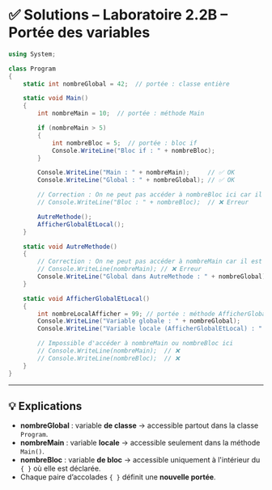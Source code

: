 # ✅ Solutions – Laboratoire 2.2B – Portée des variables

```csharp
using System;

class Program
{
    static int nombreGlobal = 42;  // portée : classe entière

    static void Main()
    {
        int nombreMain = 10;  // portée : méthode Main

        if (nombreMain > 5)
        {
            int nombreBloc = 5;  // portée : bloc if
            Console.WriteLine("Bloc if : " + nombreBloc);
        }

        Console.WriteLine("Main : " + nombreMain);     // ✅ OK
        Console.WriteLine("Global : " + nombreGlobal); // ✅ OK

        // Correction : On ne peut pas accéder à nombreBloc ici car il est déclaré dans le if
        // Console.WriteLine("Bloc : " + nombreBloc);  // ❌ Erreur

        AutreMethode();
        AfficherGlobalEtLocal();
    }

    static void AutreMethode()
    {
        // Correction : On ne peut pas accéder à nombreMain car il est local à Main
        // Console.WriteLine(nombreMain); // ❌ Erreur
        Console.WriteLine("Global dans AutreMethode : " + nombreGlobal); // ✅ OK
    }

    static void AfficherGlobalEtLocal()
    {
        int nombreLocalAfficher = 99; // portée : méthode AfficherGlobalEtLocal
        Console.WriteLine("Variable globale : " + nombreGlobal);
        Console.WriteLine("Variable locale (AfficherGlobalEtLocal) : " + nombreLocalAfficher);

        // Impossible d'accéder à nombreMain ou nombreBloc ici
        // Console.WriteLine(nombreMain);  // ❌
        // Console.WriteLine(nombreBloc);  // ❌
    }
}
```

---

## 💡 Explications

- **nombreGlobal** : variable **de classe** → accessible partout dans la classe `Program`.
- **nombreMain** : variable **locale** → accessible seulement dans la méthode `Main()`.
- **nombreBloc** : variable **de bloc** → accessible uniquement à l'intérieur du `{ }` où elle est déclarée.
- Chaque paire d’accolades `{ }` définit une **nouvelle portée**.

